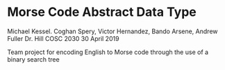 # Morse Code Abstract Data Type
Michael Kessel. Coghan Spery, Victor Hernandez, Bando Arsene, Andrew Fuller
Dr. Hill 
COSC 2030
30 April 2019

Team project for encoding English to Morse code through the use of a binary search tree
